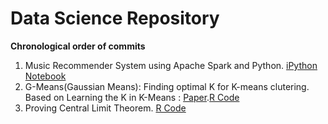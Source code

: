 # Data Science Repository
<b>Chronological order of commits</b>
<ol>
<li>Music Recommender System using Apache Spark and Python. <a href="https://github.com/shahrajat/Data-Science/tree/master/music-recommender">iPython Notebook</a></li>
<li>G-Means(Gaussian Means): Finding optimal K for K-means clutering.<br/>
Based on Learning the K in K-Means : <a href="http://papers.nips.cc/paper/2526-learning-the-k-in-k-means.pdf"> Paper</a>.<a href="https://github.com/shahrajat/Data-Science/blob/master/gmeans.r">R Code</a>
</li>
<li>Proving Central Limit Theorem. <a href="https://github.com/shahrajat/Data-Science/blob/master/CLT.r">R Code</a></li>
</ol>

